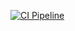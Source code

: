 [![CI Pipeline](https://github.com/drAfflatus/js_tests_cleanfun/actions/workflows/main.yml/badge.svg)](https://github.com/drAfflatus/js_tests_cleanfun/actions/workflows/main.yml)
